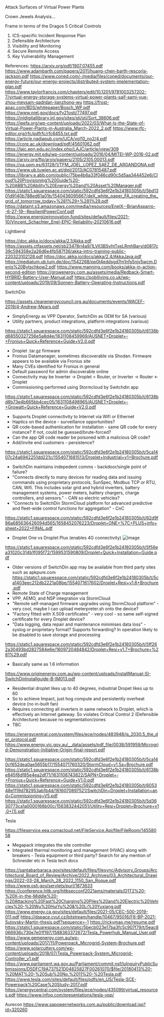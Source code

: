 Attack Surfaces of Virtual Power Plants

Crown Jewels Analysis...

Frame in terms of the Dragos 5 Critical Controls
1. ICS-specific Incident Response Plan
2. Defensible Architecture
3. Visibility and Monitoring
4. Secure Remote Access
5. Key Vulnerability Management

References:
https://arxiv.org/pdf/1907.07455.pdf
https://www.adambarth.com/papers/2011/huang-chen-barth-rescorla-jackson.pdf
https://www.coned.com/-/media/files/coned/documents/our-energy-future/our-energy-projects/distributed-system-implementation-plan.pdf
https://www.taylorfrancis.com/chapters/edit/10.1201/9781003257202-7/virtual-energy-storage-systems-virtual-power-plants-saif-sami-yue-zhou-meysam-qadrdan-jianzhong-wu
https://frost-apac.com/BDS/whitepaper/Bosch_WP.pdf
https://www.nrel.gov/docs/fy21osti/77497.pdf
https://inldigitallibrary.inl.gov/sites/sti/sti/Sort_38606.pdf
https://ieefa.org/wp-content/uploads/2022/03/What-Is-the-State-of-Virtual-Power-Plants-in-Australia_March-2022_2.pdf
https://www.rfc-editor.org/rfc/pdfrfc/rfc6455.txt.pdf
https://article.nadiapub.com/IJCA/vol10_no2/4.pdf
https://core.ac.uk/download/pdf/45601062.pdf
https://lajc.epn.edu.ec/index.php/LAJC/article/view/309
https://energy.mit.edu/wp-content/uploads/2016/04/MITEI-WP-2016-02.pdf
https://arxiv.org/ftp/arxiv/papers/2105/2105.00013.pdf
https://oa.upm.es/63128/1/TFM_JOEL_LOPEZ_SAEZ_DE_ARGANDONA.pdf
https://www.ub.tuwien.ac.at/dipl/2013/AC07815487.pdf
https://library.e.abb.com/public/75be4b6a33f046cd90c5d5aa344452e6/Cloud%20Provisioning%20Guide%20-%20ABB%20Ability%20Energy%20and%20Asset%20Manager.pdf
https://static1.squarespace.com/static/592cdfd3e6f2e1b24180305b/t/5bd1301d9140b788ed61a01b/1540436095667/deX_white_paper_FA_creating_the_grid_of_tomorrow_today+%281%29+%281%29.pdf
https://dataint.s3.amazonaws.com/media/resources/EnelX--BrianAsparro--6-27-19--ResilientPowerConf.pdf
https://www.energizeinnovation.fund/sites/default/files/2021-10/Vincent_Schachter_Enel-EPIC-Reliability-20210616.pdf

Lightbend

https://doc.akka.io/docs/akka/2.1/Akka.pdf
https://assets.ctfassets.net/sb23478ri4a9/1LVII3BSyhtTxeLRmhBary/d0817c39c594358e2a26d6e4fb587f36/akka-intro-training-public-220323102128.pdf
https://doc.akka.io/docs/akka/2.4/AkkaJava.pdf
https://mediatum.ub.tum.de/doc/1542268/pp0t4eddsgd7m1nfs5niv5wcm.Denis%20Bytschkow2.pdf
https://www.manning.com/books/akka-in-action-second-edition
https://growenergy.com.au/assets/media/Redback-Smart-HYBRID-Battery-User-Manual.pdf
https://poblliving.co.uk/wp-content/uploads/2019/09/Sonnen-Battery-Operating-Instructions.pdf

SwitchDin

https://assets.cleanenergycouncil.org.au/documents/events/WACEF-2019/4-Andrew-Mears.pdf
- SimplyEnergy as VPP Operator, SwitchDin as OEM for SA (various)
- Utility partners, product integrations, platform integrations (various)

https://static1.squarespace.com/static/592cdfd3e6f2e1b24180305b/t/6138bd68550327256e5a8d4e/1631108459969/AUSNET+Droplet+-+Fronius+Quick+Reference+Guide+V2.0.pdf
- Droplet .tar.gz firmware
- Fronius Datamanager, sometimes discoverable via Shodan. Firmware appears to be available via Fronius site
- Many CVEs identified for Fronius in general
- Default password for admin discoverable online
- Connectivity may be Inverter -> Droplet > Router, or Inverter -> Router <- Droplet
- Commissioning performed using Stormcloud by Switchdin app

https://static1.squarespace.com/static/592cdfd3e6f2e1b24180305b/t/6138bd8b73e4b665bb4cec05/1631108498965/AUSNET+Droplet+-+Growatt+Quick+Reference+Guide+V2.0.pdf
- Supports Droplet connectivity to Internet via Wifi or Ethernet
- Haptics on the device - surveillance opportunities?
- QR code-based authentication for installation - same QR code for every instance? If not, could be guessed/brute-forced?
- Can the app QR code reader be poisoned with a malicious QR code?
- Add/invite end customers - persistence?

https://static1.squarespace.com/static/592cdfd3e6f2e1b24180305b/t/5ca1407c24a6942251dd221c/1554071681513/Droplet+Industrial+v1+Brochure.pdf
- SwitchDin maintains indepedent comms - backdoor/single point of failure?
- "Connects directly	to	many	devices	for	reading	data	and	issuing	commands	using	proprietary	protocols,	SunSpec,	Modbus TCP	or	 RTU,	CAN,	Wifi.	This	includes	solar	grid	and	hybrid	inverters,	battery	management systems,	power	meters,	battery	chargers,	charge	controllers,	and	sensors." - CAN so electric vehicles?
- "Connects	to	SwitchDin	StormCloud	platform	for advanced	predictive	and	fleet-wide	control	functions for	 aggregation" - CnC

https://static1.squarespace.com/static/592cdfd3e6f2e1b24180305b/t/62d9f86a685636426094d565/1658452076223/Droplet+ONE+%7C+PLUS+info+sheet+2022+FINAL.pdf
- Droplet One vs Droplet Plus (enables 4G connectivity)
![image](https://user-images.githubusercontent.com/114399784/205427201-e09a4638-e0df-42c7-a9ed-da88b631dca7.png)

https://static1.squarespace.com/static/592cdfd3e6f2e1b24180305b/t/5f56ea31020c314b1f095f72/1599531590809/Droplet+Quick+Installation+Guide.pdf
- Older versions of SwitchDin app may be available from third party sites such as apkpure.com
https://static1.squarespace.com/static/592cdfd3e6f2e1b24180305b/t/5ca1403eec212db2221a08be/1554071617602/Droplet+Resi+v1.6+Brochure.pdf
- Remote State of Charge management
- VPP, AEMO, and NSP integration via StormCloud
- "Remote self-managed firmware upgrades using StormCloud platform" - very cool, maybe I can upload meterpreter.sh onto the device?
- "Factory fitted with X.509 certificates" - very cool - so same self-signed certificate for every Droplet device?
- "Data logging, data repair and maintenance minimises data loss" - syslog or proprietary format? Supports forwarding? In operation likely to be disabled to save storage and processing

https://static1.squarespace.com/static/592cdfd3e6f2e1b24180305b/t/5ff262a30493bd2827584e6e/1609720484842/Droplet+Resi+v1.7+Brochure+%281%29.pdf
- Basically same as 1.6 information

https://www.originenergy.com.au/wp-content/uploads/InstallManual-SI-SwitchDinInstallguide-B-IM013.pdf
- Residential droplet likes up to 40 degrees, industrial Dropet likes up to 60
- So to achieve Impact, just hog compute and persistently overheat device (no in-built fan)
- Requires connecting all inverters in same network to Droplet, which is effectively an Internet gateway. So violates Critical Control 2 (Defensible Architecture) because no segmentation/zones
- TBC

https://energycentral.com/system/files/ece/nodes/483948/is_2030.5_the_der_protocol.pdf
https://www.energy.vic.gov.au/__data/assets/pdf_file/0038/591959/Microgrid-Demonstration-Initiative-Origin-final-report.pdf

https://static1.squarespace.com/static/592cdfd3e6f2e1b24180305b/t/5ca140cf652dea0ae5655b17/1554071760320/StormCloud+v1.5a+Brochure.pdf
https://static1.squarespace.com/static/592cdfd3e6f2e1b24180305b/t/6138be845f8df85e4ea2df71/1631108743822/SAPN+Droplet+-+Fronius+Quick+Reference+Guide+V1.0.pdf
https://static1.squarespace.com/static/592cdfd3e6f2e1b24180305b/t/605348e1119d782953ab1b4d/1616070897521/SwitchDin+Droplet+Installation+and+Commissioning+V5.pdf
https://static1.squarespace.com/static/592cdfd3e6f2e1b24180305b/t/5d3630773ca1a0000166b00c/1563832442051/Utility+Resi+Droplet+Brochure+v1.0+(1).pdf

Tesla

https://fileservice.eea.comacloud.net/FileService.Api/file/FileRoom/14558058
- Megapack integrates the site controller
- Integrated thermal monitoring and management (HVAC) along with breakers - Tesla equipment or third party? Search for any mention of Schneider etc in Tesla tech docs

https://santabarbaraca.gov/sites/default/files/filesync/Advisory_Groups/Architectural_Board_of_Review/Archive/2022_Archives/03_Architectural_Drawings/2022-03-28_March_28_2022_1150_San_Roque.pdf
https://www.osti.gov/servlets/purl/1873633
https://conference.hitb.org/hitbsecconf2021ams/materials/D1T2%20-%20X-in-the-Middle%20-%20Attacking%20Fast%20Charging%20Piles%20and%20Electric%20Vehicles%20-%20Wu%20HuiYu%20&%20Li%20Yuxiang.pdf
https://www.energy.ca.gov/sites/default/files/2021-05/CEC-500-2019-011.pdf
https://dspace.cvut.cz/bitstream/handle/10467/95016/F8-BP-2021-Sutovsky-Martin-thesis.pdf?sequence=-1
https://rickymao.me/resume.pdf
https://static1.squarespace.com/static/5becb023e17ba3fc5c907f79/t/5eac8066936c730e7e01f197/1588363372672/Tesla_Powerhub_Manual_User.pdf
https://www.gemenergy.com.au/wp-content/uploads/2017/11/Powerpack_Microgrid-System-Brochure.pdf
https://www.solarcutters.com/wp-content/uploads/2018/07/Tesla_Powerpack-System_Microgrid-Controller_v1.pdf
https://www.parliament.wa.gov.au/Parliament/commit.nsf/luInquiryPublicSubmissions/D5DFC19A737521D04825827F00261070/$file/20180413%20-%20MAT%20-%20Sub%20No.%2011%20-%20Tesla.pdf
https://www.tesla.com/sites/default/files/pdfs/en_US/Tesla-SCE-Powerpack%20Case%20Study-2017.pdf
https://energycentral.com/system/files/ece/nodes/435099/virtual_resources.pdf
https://www.infoq.com/presentations/tesla-vpp/

Aurecon
https://www.sapowernetworks.com.au/public/download.jsp?id=320260
